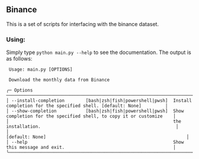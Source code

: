 ## Binance
This is a set of scripts for interfacing with the binance dataset.

### Using:
Simply type `python main.py --help` to see the documentation. The output is as follows:

```
 Usage: main.py [OPTIONS]

 Download the monthly data from Binance

╭─ Options ────────────────────────────────────────────────────────────────────────────────────────────────────────────────────────╮
│ --install-completion        [bash|zsh|fish|powershell|pwsh]  Install completion for the specified shell. [default: None]         │
│ --show-completion           [bash|zsh|fish|powershell|pwsh]  Show completion for the specified shell, to copy it or customize    │
│                                                              the installation.                                                   │
│                                                              [default: None]                                                     │
│ --help                                                       Show this message and exit.                                         │
╰──────────────────────────────────────────────────────────────────────────────────────────────────────────────────────────────────╯
```

